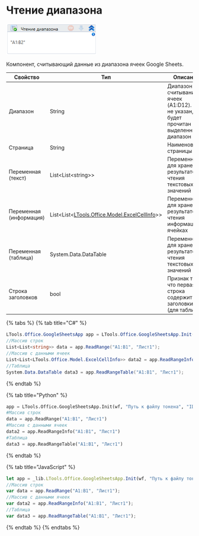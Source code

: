 # Чтение диапазона

![](<../../../.gitbook/assets/image (360).png>)

Компонент, считывающий данные из диапазона ячеек Google Sheets.

| Свойство                | Тип                                                                                        | Описание                                                                               |
| ----------------------- | ------------------------------------------------------------------------------------------ | -------------------------------------------------------------------------------------- |
| Диапазон                | String                                                                                     | Диапазон считывания ячеек (A1:D12). Если не указан, будет прочитан выделенный диапазон |
| Страница                | String                                                                                     | Наименование страницы                                                                  |
| Переменная (текст)      | List\<List\<string>>                                                                       | Переменная для хранения результатов чтения текстовых значений                          |
| Переменная (информация) | List\<List<[LTools.Office.Model.ExcelCellInfo](../els\_excel/datatypes/excelcellinfo.md)>> | Переменная для хранения результатов чтения информации о ячейках                        |
| Переменная (таблица)    | System.Data.DataTable                                                                      | Переменная для хранения результатов чтения текстовых значений                          |
| Строка заголовков       | bool                                                                                       | Признак того, что первая строка содержит заголовки (для таблицы)                       |

{% tabs %}
{% tab title="C#" %}
```csharp
LTools.Office.GoogleSheetsApp app = LTools.Office.GoogleSheetsApp.Init(wf, @"Путь к токену", @"ID документа");
//Массив строк
List<List<string>> data = app.ReadRange("A1:B1", "Лист1");
//Массив с данными ячеек
List<List<LTools.Office.Model.ExcelCellInfo>> data2 = app.ReadRangeInfo("A1:B1", "Лист1");
//Таблица
System.Data.DataTable data3 = app.ReadRangeTable("A1:B1", "Лист1");
```
{% endtab %}

{% tab title="Python" %}
```python
app = LTools.Office.GoogleSheetsApp.Init(wf, "Путь к файлу токена", "ID документа")
#Массив строк
data = app.ReadRange("A1:B1", "Лист1")
#Массив с данными ячеек
data2 = app.ReadRangeInfo("A1:B1", "Лист1")
#Таблица
data3 = app.ReadRangeTable("A1:B1", "Лист1")
```
{% endtab %}

{% tab title="JavaScript" %}
```javascript
let app = _lib.LTools.Office.GoogleSheetsApp.Init(wf, "Путь к файлу токена", "ID документа");
//Массив строк
var data = app.ReadRange("A1:B1", "Лист1");
//Массив с данными ячеек
var data2 = app.ReadRangeInfo("A1:B1", "Лист1");
//Таблица
var data3 = app.ReadRangeTable("A1:B1", "Лист1");
```
{% endtab %}
{% endtabs %}
